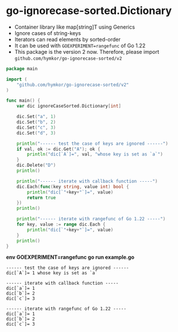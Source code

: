 go-ignorecase-sorted.Dictionary
===============================

- Container library like map[string]T using Generics
- Ignore cases of string-keys
- Iterators can read elements by sorted-order
- It can be used with `GOEXPERIMENT=rangefunc` of Go 1.22
- This package is the version 2 now. Therefore, please import `github.com/hymkor/go-ignorecase-sorted/v2`

```example.go
package main

import (
    "github.com/hymkor/go-ignorecase-sorted/v2"
)

func main() {
    var dic ignoreCaseSorted.Dictionary[int]

    dic.Set("a", 1)
    dic.Set("b", 2)
    dic.Set("c", 3)
    dic.Set("d", 3)

    println("------ test the case of keys are ignored ------")
    if val, ok := dic.Get("A"); ok {
        println("dic[`A`]=", val, "whose key is set as `a`")
    }
    dic.Delete("D")
    println()

    println("------ iterate with callback function -----")
    dic.Each(func(key string, value int) bool {
        println("dic[`"+key+"`]=", value)
        return true
    })
    println()

    println("------ iterate with rangefunc of Go 1.22 -----")
    for key, value := range dic.Each {
        println("dic[`"+key+"`]=", value)
    }
    println()
}
```

**env GOEXPERIMENT=rangefunc go run example.go**

```env GOEXPERIMENT=rangefunc go run example.go|
------ test the case of keys are ignored ------
dic[`A`]= 1 whose key is set as `a`

------ iterate with callback function -----
dic[`a`]= 1
dic[`b`]= 2
dic[`c`]= 3

------ iterate with rangefunc of Go 1.22 -----
dic[`a`]= 1
dic[`b`]= 2
dic[`c`]= 3

```
